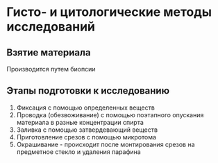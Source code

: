 # Гисто- и цитологические методы исследований
## Взятие материала
Производится путем биопсии
## Этапы подготовки к исследованию
1. Фиксация с помощью определенных веществ
2. Проводка (обезвоживание) с помощью поэтапного опускания материала в разные концентрации спирта
3. Заливка с помощью затвердевающий веществ 
4. Приготовление срезов с помощью микротома
5. Окрашивание - происходит после монтирования срезов на предметное стекло и удаления парафина